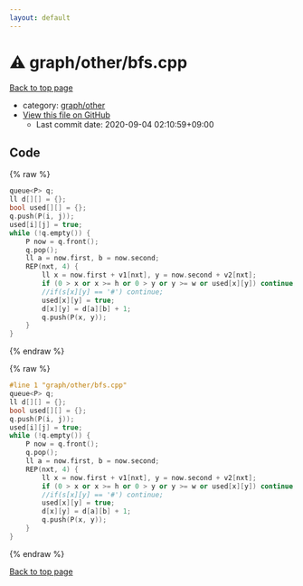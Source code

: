 ```yaml
---
layout: default
---
```


<!-- mathjax config similar to math.stackexchange -->
<script type="text/javascript" async
  src="https://cdnjs.cloudflare.com/ajax/libs/mathjax/2.7.5/MathJax.js?config=TeX-MML-AM_CHTML">
</script>
<script type="text/x-mathjax-config">
  MathJax.Hub.Config({
    TeX: { equationNumbers: { autoNumber: "AMS" }},
    tex2jax: {
      inlineMath: [ ['$','$'] ],
      processEscapes: true
    },
    "HTML-CSS": { matchFontHeight: false },
    displayAlign: "left",
    displayIndent: "2em"
  });
</script>

<script type="text/javascript" src="https://cdnjs.cloudflare.com/ajax/libs/jquery/3.4.1/jquery.min.js"></script>
<script src="https://cdn.jsdelivr.net/npm/jquery-balloon-js@1.1.2/jquery.balloon.min.js" integrity="sha256-ZEYs9VrgAeNuPvs15E39OsyOJaIkXEEt10fzxJ20+2I=" crossorigin="anonymous"></script>
<script type="text/javascript" src="../../../assets/js/copy-button.js"></script>
<link rel="stylesheet" href="../../../assets/css/copy-button.css" />


# :warning: graph/other/bfs.cpp

<a href="../../../index.html">Back to top page</a>

* category: <a href="../../../index.html#7bdf4bef6792afd2baf0aea42eec3899">graph/other</a>
* <a href="{{ site.github.repository_url }}/blob/master/graph/other/bfs.cpp">View this file on GitHub</a>
    - Last commit date: 2020-09-04 02:10:59+09:00




## Code

<a id="unbundled"></a>
{% raw %}
```cpp
queue<P> q;
ll d[][] = {};
bool used[][] = {};
q.push(P(i, j));
used[i][j] = true;
while (!q.empty()) {
	P now = q.front();
	q.pop();
	ll a = now.first, b = now.second;
	REP(nxt, 4) {
		ll x = now.first + v1[nxt], y = now.second + v2[nxt];
		if (0 > x or x >= h or 0 > y or y >= w or used[x][y]) continue;
		//if(s[x][y] == '#') continue;
		used[x][y] = true;
		d[x][y] = d[a][b] + 1;
		q.push(P(x, y));
	}
}
```
{% endraw %}

<a id="bundled"></a>
{% raw %}
```cpp
#line 1 "graph/other/bfs.cpp"
queue<P> q;
ll d[][] = {};
bool used[][] = {};
q.push(P(i, j));
used[i][j] = true;
while (!q.empty()) {
	P now = q.front();
	q.pop();
	ll a = now.first, b = now.second;
	REP(nxt, 4) {
		ll x = now.first + v1[nxt], y = now.second + v2[nxt];
		if (0 > x or x >= h or 0 > y or y >= w or used[x][y]) continue;
		//if(s[x][y] == '#') continue;
		used[x][y] = true;
		d[x][y] = d[a][b] + 1;
		q.push(P(x, y));
	}
}

```
{% endraw %}

<a href="../../../index.html">Back to top page</a>

